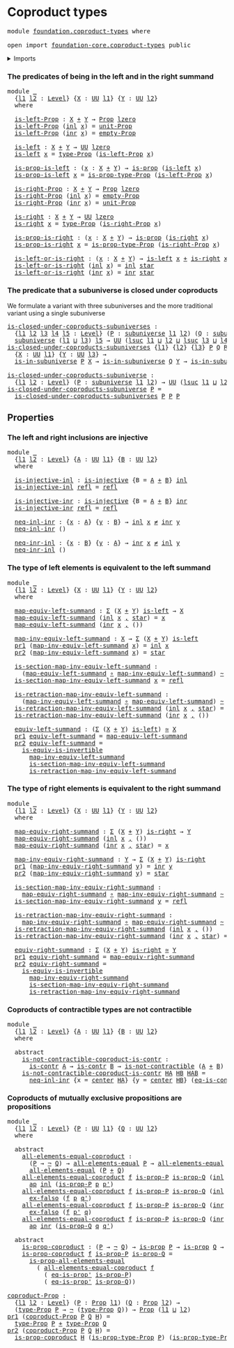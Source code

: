 # Coproduct types

<pre class="Agda"><a id="28" class="Keyword">module</a> <a id="35" href="foundation.coproduct-types.html" class="Module">foundation.coproduct-types</a> <a id="62" class="Keyword">where</a>

<a id="69" class="Keyword">open</a> <a id="74" class="Keyword">import</a> <a id="81" href="foundation-core.coproduct-types.html" class="Module">foundation-core.coproduct-types</a> <a id="113" class="Keyword">public</a>
</pre>
<details><summary>Imports</summary>

<pre class="Agda"><a id="170" class="Keyword">open</a> <a id="175" class="Keyword">import</a> <a id="182" href="foundation.action-on-identifications-functions.html" class="Module">foundation.action-on-identifications-functions</a>
<a id="229" class="Keyword">open</a> <a id="234" class="Keyword">import</a> <a id="241" href="foundation.dependent-pair-types.html" class="Module">foundation.dependent-pair-types</a>
<a id="273" class="Keyword">open</a> <a id="278" class="Keyword">import</a> <a id="285" href="foundation.negated-equality.html" class="Module">foundation.negated-equality</a>
<a id="313" class="Keyword">open</a> <a id="318" class="Keyword">import</a> <a id="325" href="foundation.noncontractible-types.html" class="Module">foundation.noncontractible-types</a>
<a id="358" class="Keyword">open</a> <a id="363" class="Keyword">import</a> <a id="370" href="foundation.subuniverses.html" class="Module">foundation.subuniverses</a>
<a id="394" class="Keyword">open</a> <a id="399" class="Keyword">import</a> <a id="406" href="foundation.unit-type.html" class="Module">foundation.unit-type</a>
<a id="427" class="Keyword">open</a> <a id="432" class="Keyword">import</a> <a id="439" href="foundation.universe-levels.html" class="Module">foundation.universe-levels</a>

<a id="467" class="Keyword">open</a> <a id="472" class="Keyword">import</a> <a id="479" href="foundation-core.contractible-types.html" class="Module">foundation-core.contractible-types</a>
<a id="514" class="Keyword">open</a> <a id="519" class="Keyword">import</a> <a id="526" href="foundation-core.empty-types.html" class="Module">foundation-core.empty-types</a>
<a id="554" class="Keyword">open</a> <a id="559" class="Keyword">import</a> <a id="566" href="foundation-core.equivalences.html" class="Module">foundation-core.equivalences</a>
<a id="595" class="Keyword">open</a> <a id="600" class="Keyword">import</a> <a id="607" href="foundation-core.function-types.html" class="Module">foundation-core.function-types</a>
<a id="638" class="Keyword">open</a> <a id="643" class="Keyword">import</a> <a id="650" href="foundation-core.homotopies.html" class="Module">foundation-core.homotopies</a>
<a id="677" class="Keyword">open</a> <a id="682" class="Keyword">import</a> <a id="689" href="foundation-core.identity-types.html" class="Module">foundation-core.identity-types</a>
<a id="720" class="Keyword">open</a> <a id="725" class="Keyword">import</a> <a id="732" href="foundation-core.injective-maps.html" class="Module">foundation-core.injective-maps</a>
<a id="763" class="Keyword">open</a> <a id="768" class="Keyword">import</a> <a id="775" href="foundation-core.negation.html" class="Module">foundation-core.negation</a>
<a id="800" class="Keyword">open</a> <a id="805" class="Keyword">import</a> <a id="812" href="foundation-core.propositions.html" class="Module">foundation-core.propositions</a>
</pre>
</details>

### The predicates of being in the left and in the right summand

<pre class="Agda"><a id="932" class="Keyword">module</a> <a id="939" href="foundation.coproduct-types.html#939" class="Module">_</a>
  <a id="943" class="Symbol">{</a><a id="944" href="foundation.coproduct-types.html#944" class="Bound">l1</a> <a id="947" href="foundation.coproduct-types.html#947" class="Bound">l2</a> <a id="950" class="Symbol">:</a> <a id="952" href="Agda.Primitive.html#742" class="Postulate">Level</a><a id="957" class="Symbol">}</a> <a id="959" class="Symbol">{</a><a id="960" href="foundation.coproduct-types.html#960" class="Bound">X</a> <a id="962" class="Symbol">:</a> <a id="964" href="Agda.Primitive.html#388" class="Primitive">UU</a> <a id="967" href="foundation.coproduct-types.html#944" class="Bound">l1</a><a id="969" class="Symbol">}</a> <a id="971" class="Symbol">{</a><a id="972" href="foundation.coproduct-types.html#972" class="Bound">Y</a> <a id="974" class="Symbol">:</a> <a id="976" href="Agda.Primitive.html#388" class="Primitive">UU</a> <a id="979" href="foundation.coproduct-types.html#947" class="Bound">l2</a><a id="981" class="Symbol">}</a>
  <a id="985" class="Keyword">where</a>

  <a id="994" href="foundation.coproduct-types.html#994" class="Function">is-left-Prop</a> <a id="1007" class="Symbol">:</a> <a id="1009" href="foundation.coproduct-types.html#960" class="Bound">X</a> <a id="1011" href="foundation-core.coproduct-types.html#389" class="Datatype Operator">+</a> <a id="1013" href="foundation.coproduct-types.html#972" class="Bound">Y</a> <a id="1015" class="Symbol">→</a> <a id="1017" href="foundation-core.propositions.html#1153" class="Function">Prop</a> <a id="1022" href="Agda.Primitive.html#915" class="Primitive">lzero</a>
  <a id="1030" href="foundation.coproduct-types.html#994" class="Function">is-left-Prop</a> <a id="1043" class="Symbol">(</a><a id="1044" href="foundation-core.coproduct-types.html#458" class="InductiveConstructor">inl</a> <a id="1048" href="foundation.coproduct-types.html#1048" class="Bound">x</a><a id="1049" class="Symbol">)</a> <a id="1051" class="Symbol">=</a> <a id="1053" href="foundation.unit-type.html#2910" class="Function">unit-Prop</a>
  <a id="1065" href="foundation.coproduct-types.html#994" class="Function">is-left-Prop</a> <a id="1078" class="Symbol">(</a><a id="1079" href="foundation-core.coproduct-types.html#476" class="InductiveConstructor">inr</a> <a id="1083" href="foundation.coproduct-types.html#1083" class="Bound">x</a><a id="1084" class="Symbol">)</a> <a id="1086" class="Symbol">=</a> <a id="1088" href="foundation-core.empty-types.html#2409" class="Function">empty-Prop</a>

  <a id="1102" href="foundation.coproduct-types.html#1102" class="Function">is-left</a> <a id="1110" class="Symbol">:</a> <a id="1112" href="foundation.coproduct-types.html#960" class="Bound">X</a> <a id="1114" href="foundation-core.coproduct-types.html#389" class="Datatype Operator">+</a> <a id="1116" href="foundation.coproduct-types.html#972" class="Bound">Y</a> <a id="1118" class="Symbol">→</a> <a id="1120" href="Agda.Primitive.html#388" class="Primitive">UU</a> <a id="1123" href="Agda.Primitive.html#915" class="Primitive">lzero</a>
  <a id="1131" href="foundation.coproduct-types.html#1102" class="Function">is-left</a> <a id="1139" href="foundation.coproduct-types.html#1139" class="Bound">x</a> <a id="1141" class="Symbol">=</a> <a id="1143" href="foundation-core.propositions.html#1249" class="Function">type-Prop</a> <a id="1153" class="Symbol">(</a><a id="1154" href="foundation.coproduct-types.html#994" class="Function">is-left-Prop</a> <a id="1167" href="foundation.coproduct-types.html#1139" class="Bound">x</a><a id="1168" class="Symbol">)</a>

  <a id="1173" href="foundation.coproduct-types.html#1173" class="Function">is-prop-is-left</a> <a id="1189" class="Symbol">:</a> <a id="1191" class="Symbol">(</a><a id="1192" href="foundation.coproduct-types.html#1192" class="Bound">x</a> <a id="1194" class="Symbol">:</a> <a id="1196" href="foundation.coproduct-types.html#960" class="Bound">X</a> <a id="1198" href="foundation-core.coproduct-types.html#389" class="Datatype Operator">+</a> <a id="1200" href="foundation.coproduct-types.html#972" class="Bound">Y</a><a id="1201" class="Symbol">)</a> <a id="1203" class="Symbol">→</a> <a id="1205" href="foundation-core.propositions.html#1029" class="Function">is-prop</a> <a id="1213" class="Symbol">(</a><a id="1214" href="foundation.coproduct-types.html#1102" class="Function">is-left</a> <a id="1222" href="foundation.coproduct-types.html#1192" class="Bound">x</a><a id="1223" class="Symbol">)</a>
  <a id="1227" href="foundation.coproduct-types.html#1173" class="Function">is-prop-is-left</a> <a id="1243" href="foundation.coproduct-types.html#1243" class="Bound">x</a> <a id="1245" class="Symbol">=</a> <a id="1247" href="foundation-core.propositions.html#1313" class="Function">is-prop-type-Prop</a> <a id="1265" class="Symbol">(</a><a id="1266" href="foundation.coproduct-types.html#994" class="Function">is-left-Prop</a> <a id="1279" href="foundation.coproduct-types.html#1243" class="Bound">x</a><a id="1280" class="Symbol">)</a>

  <a id="1285" href="foundation.coproduct-types.html#1285" class="Function">is-right-Prop</a> <a id="1299" class="Symbol">:</a> <a id="1301" href="foundation.coproduct-types.html#960" class="Bound">X</a> <a id="1303" href="foundation-core.coproduct-types.html#389" class="Datatype Operator">+</a> <a id="1305" href="foundation.coproduct-types.html#972" class="Bound">Y</a> <a id="1307" class="Symbol">→</a> <a id="1309" href="foundation-core.propositions.html#1153" class="Function">Prop</a> <a id="1314" href="Agda.Primitive.html#915" class="Primitive">lzero</a>
  <a id="1322" href="foundation.coproduct-types.html#1285" class="Function">is-right-Prop</a> <a id="1336" class="Symbol">(</a><a id="1337" href="foundation-core.coproduct-types.html#458" class="InductiveConstructor">inl</a> <a id="1341" href="foundation.coproduct-types.html#1341" class="Bound">x</a><a id="1342" class="Symbol">)</a> <a id="1344" class="Symbol">=</a> <a id="1346" href="foundation-core.empty-types.html#2409" class="Function">empty-Prop</a>
  <a id="1359" href="foundation.coproduct-types.html#1285" class="Function">is-right-Prop</a> <a id="1373" class="Symbol">(</a><a id="1374" href="foundation-core.coproduct-types.html#476" class="InductiveConstructor">inr</a> <a id="1378" href="foundation.coproduct-types.html#1378" class="Bound">x</a><a id="1379" class="Symbol">)</a> <a id="1381" class="Symbol">=</a> <a id="1383" href="foundation.unit-type.html#2910" class="Function">unit-Prop</a>

  <a id="1396" href="foundation.coproduct-types.html#1396" class="Function">is-right</a> <a id="1405" class="Symbol">:</a> <a id="1407" href="foundation.coproduct-types.html#960" class="Bound">X</a> <a id="1409" href="foundation-core.coproduct-types.html#389" class="Datatype Operator">+</a> <a id="1411" href="foundation.coproduct-types.html#972" class="Bound">Y</a> <a id="1413" class="Symbol">→</a> <a id="1415" href="Agda.Primitive.html#388" class="Primitive">UU</a> <a id="1418" href="Agda.Primitive.html#915" class="Primitive">lzero</a>
  <a id="1426" href="foundation.coproduct-types.html#1396" class="Function">is-right</a> <a id="1435" href="foundation.coproduct-types.html#1435" class="Bound">x</a> <a id="1437" class="Symbol">=</a> <a id="1439" href="foundation-core.propositions.html#1249" class="Function">type-Prop</a> <a id="1449" class="Symbol">(</a><a id="1450" href="foundation.coproduct-types.html#1285" class="Function">is-right-Prop</a> <a id="1464" href="foundation.coproduct-types.html#1435" class="Bound">x</a><a id="1465" class="Symbol">)</a>

  <a id="1470" href="foundation.coproduct-types.html#1470" class="Function">is-prop-is-right</a> <a id="1487" class="Symbol">:</a> <a id="1489" class="Symbol">(</a><a id="1490" href="foundation.coproduct-types.html#1490" class="Bound">x</a> <a id="1492" class="Symbol">:</a> <a id="1494" href="foundation.coproduct-types.html#960" class="Bound">X</a> <a id="1496" href="foundation-core.coproduct-types.html#389" class="Datatype Operator">+</a> <a id="1498" href="foundation.coproduct-types.html#972" class="Bound">Y</a><a id="1499" class="Symbol">)</a> <a id="1501" class="Symbol">→</a> <a id="1503" href="foundation-core.propositions.html#1029" class="Function">is-prop</a> <a id="1511" class="Symbol">(</a><a id="1512" href="foundation.coproduct-types.html#1396" class="Function">is-right</a> <a id="1521" href="foundation.coproduct-types.html#1490" class="Bound">x</a><a id="1522" class="Symbol">)</a>
  <a id="1526" href="foundation.coproduct-types.html#1470" class="Function">is-prop-is-right</a> <a id="1543" href="foundation.coproduct-types.html#1543" class="Bound">x</a> <a id="1545" class="Symbol">=</a> <a id="1547" href="foundation-core.propositions.html#1313" class="Function">is-prop-type-Prop</a> <a id="1565" class="Symbol">(</a><a id="1566" href="foundation.coproduct-types.html#1285" class="Function">is-right-Prop</a> <a id="1580" href="foundation.coproduct-types.html#1543" class="Bound">x</a><a id="1581" class="Symbol">)</a>

  <a id="1586" href="foundation.coproduct-types.html#1586" class="Function">is-left-or-is-right</a> <a id="1606" class="Symbol">:</a> <a id="1608" class="Symbol">(</a><a id="1609" href="foundation.coproduct-types.html#1609" class="Bound">x</a> <a id="1611" class="Symbol">:</a> <a id="1613" href="foundation.coproduct-types.html#960" class="Bound">X</a> <a id="1615" href="foundation-core.coproduct-types.html#389" class="Datatype Operator">+</a> <a id="1617" href="foundation.coproduct-types.html#972" class="Bound">Y</a><a id="1618" class="Symbol">)</a> <a id="1620" class="Symbol">→</a> <a id="1622" href="foundation.coproduct-types.html#1102" class="Function">is-left</a> <a id="1630" href="foundation.coproduct-types.html#1609" class="Bound">x</a> <a id="1632" href="foundation-core.coproduct-types.html#389" class="Datatype Operator">+</a> <a id="1634" href="foundation.coproduct-types.html#1396" class="Function">is-right</a> <a id="1643" href="foundation.coproduct-types.html#1609" class="Bound">x</a>
  <a id="1647" href="foundation.coproduct-types.html#1586" class="Function">is-left-or-is-right</a> <a id="1667" class="Symbol">(</a><a id="1668" href="foundation-core.coproduct-types.html#458" class="InductiveConstructor">inl</a> <a id="1672" href="foundation.coproduct-types.html#1672" class="Bound">x</a><a id="1673" class="Symbol">)</a> <a id="1675" class="Symbol">=</a> <a id="1677" href="foundation-core.coproduct-types.html#458" class="InductiveConstructor">inl</a> <a id="1681" href="foundation.unit-type.html#857" class="InductiveConstructor">star</a>
  <a id="1688" href="foundation.coproduct-types.html#1586" class="Function">is-left-or-is-right</a> <a id="1708" class="Symbol">(</a><a id="1709" href="foundation-core.coproduct-types.html#476" class="InductiveConstructor">inr</a> <a id="1713" href="foundation.coproduct-types.html#1713" class="Bound">x</a><a id="1714" class="Symbol">)</a> <a id="1716" class="Symbol">=</a> <a id="1718" href="foundation-core.coproduct-types.html#476" class="InductiveConstructor">inr</a> <a id="1722" href="foundation.unit-type.html#857" class="InductiveConstructor">star</a>
</pre>
### The predicate that a subuniverse is closed under coproducts

We formulate a variant with three subuniverses and the more traditional variant
using a single subuniverse

<pre class="Agda"><a id="is-closed-under-coproducts-subuniverses"></a><a id="1913" href="foundation.coproduct-types.html#1913" class="Function">is-closed-under-coproducts-subuniverses</a> <a id="1953" class="Symbol">:</a>
  <a id="1957" class="Symbol">{</a><a id="1958" href="foundation.coproduct-types.html#1958" class="Bound">l1</a> <a id="1961" href="foundation.coproduct-types.html#1961" class="Bound">l2</a> <a id="1964" href="foundation.coproduct-types.html#1964" class="Bound">l3</a> <a id="1967" href="foundation.coproduct-types.html#1967" class="Bound">l4</a> <a id="1970" href="foundation.coproduct-types.html#1970" class="Bound">l5</a> <a id="1973" class="Symbol">:</a> <a id="1975" href="Agda.Primitive.html#742" class="Postulate">Level</a><a id="1980" class="Symbol">}</a> <a id="1982" class="Symbol">(</a><a id="1983" href="foundation.coproduct-types.html#1983" class="Bound">P</a> <a id="1985" class="Symbol">:</a> <a id="1987" href="foundation.subuniverses.html#1114" class="Function">subuniverse</a> <a id="1999" href="foundation.coproduct-types.html#1958" class="Bound">l1</a> <a id="2002" href="foundation.coproduct-types.html#1961" class="Bound">l2</a><a id="2004" class="Symbol">)</a> <a id="2006" class="Symbol">(</a><a id="2007" href="foundation.coproduct-types.html#2007" class="Bound">Q</a> <a id="2009" class="Symbol">:</a> <a id="2011" href="foundation.subuniverses.html#1114" class="Function">subuniverse</a> <a id="2023" href="foundation.coproduct-types.html#1964" class="Bound">l3</a> <a id="2026" href="foundation.coproduct-types.html#1967" class="Bound">l4</a><a id="2028" class="Symbol">)</a> <a id="2030" class="Symbol">→</a>
  <a id="2034" href="foundation.subuniverses.html#1114" class="Function">subuniverse</a> <a id="2046" class="Symbol">(</a><a id="2047" href="foundation.coproduct-types.html#1958" class="Bound">l1</a> <a id="2050" href="Agda.Primitive.html#961" class="Primitive Operator">⊔</a> <a id="2052" href="foundation.coproduct-types.html#1964" class="Bound">l3</a><a id="2054" class="Symbol">)</a> <a id="2056" href="foundation.coproduct-types.html#1970" class="Bound">l5</a> <a id="2059" class="Symbol">→</a> <a id="2061" href="Agda.Primitive.html#388" class="Primitive">UU</a> <a id="2064" class="Symbol">(</a><a id="2065" href="Agda.Primitive.html#931" class="Primitive">lsuc</a> <a id="2070" href="foundation.coproduct-types.html#1958" class="Bound">l1</a> <a id="2073" href="Agda.Primitive.html#961" class="Primitive Operator">⊔</a> <a id="2075" href="foundation.coproduct-types.html#1961" class="Bound">l2</a> <a id="2078" href="Agda.Primitive.html#961" class="Primitive Operator">⊔</a> <a id="2080" href="Agda.Primitive.html#931" class="Primitive">lsuc</a> <a id="2085" href="foundation.coproduct-types.html#1964" class="Bound">l3</a> <a id="2088" href="Agda.Primitive.html#961" class="Primitive Operator">⊔</a> <a id="2090" href="foundation.coproduct-types.html#1967" class="Bound">l4</a> <a id="2093" href="Agda.Primitive.html#961" class="Primitive Operator">⊔</a> <a id="2095" href="foundation.coproduct-types.html#1970" class="Bound">l5</a><a id="2097" class="Symbol">)</a>
<a id="2099" href="foundation.coproduct-types.html#1913" class="Function">is-closed-under-coproducts-subuniverses</a> <a id="2139" class="Symbol">{</a><a id="2140" href="foundation.coproduct-types.html#2140" class="Bound">l1</a><a id="2142" class="Symbol">}</a> <a id="2144" class="Symbol">{</a><a id="2145" href="foundation.coproduct-types.html#2145" class="Bound">l2</a><a id="2147" class="Symbol">}</a> <a id="2149" class="Symbol">{</a><a id="2150" href="foundation.coproduct-types.html#2150" class="Bound">l3</a><a id="2152" class="Symbol">}</a> <a id="2154" href="foundation.coproduct-types.html#2154" class="Bound">P</a> <a id="2156" href="foundation.coproduct-types.html#2156" class="Bound">Q</a> <a id="2158" href="foundation.coproduct-types.html#2158" class="Bound">R</a> <a id="2160" class="Symbol">=</a>
  <a id="2164" class="Symbol">{</a><a id="2165" href="foundation.coproduct-types.html#2165" class="Bound">X</a> <a id="2167" class="Symbol">:</a> <a id="2169" href="Agda.Primitive.html#388" class="Primitive">UU</a> <a id="2172" href="foundation.coproduct-types.html#2140" class="Bound">l1</a><a id="2174" class="Symbol">}</a> <a id="2176" class="Symbol">{</a><a id="2177" href="foundation.coproduct-types.html#2177" class="Bound">Y</a> <a id="2179" class="Symbol">:</a> <a id="2181" href="Agda.Primitive.html#388" class="Primitive">UU</a> <a id="2184" href="foundation.coproduct-types.html#2150" class="Bound">l3</a><a id="2186" class="Symbol">}</a> <a id="2188" class="Symbol">→</a>
  <a id="2192" href="foundation.subuniverses.html#1516" class="Function">is-in-subuniverse</a> <a id="2210" href="foundation.coproduct-types.html#2154" class="Bound">P</a> <a id="2212" href="foundation.coproduct-types.html#2165" class="Bound">X</a> <a id="2214" class="Symbol">→</a> <a id="2216" href="foundation.subuniverses.html#1516" class="Function">is-in-subuniverse</a> <a id="2234" href="foundation.coproduct-types.html#2156" class="Bound">Q</a> <a id="2236" href="foundation.coproduct-types.html#2177" class="Bound">Y</a> <a id="2238" class="Symbol">→</a> <a id="2240" href="foundation.subuniverses.html#1516" class="Function">is-in-subuniverse</a> <a id="2258" href="foundation.coproduct-types.html#2158" class="Bound">R</a> <a id="2260" class="Symbol">(</a><a id="2261" href="foundation.coproduct-types.html#2165" class="Bound">X</a> <a id="2263" href="foundation-core.coproduct-types.html#389" class="Datatype Operator">+</a> <a id="2265" href="foundation.coproduct-types.html#2177" class="Bound">Y</a><a id="2266" class="Symbol">)</a>

<a id="is-closed-under-coproducts-subuniverse"></a><a id="2269" href="foundation.coproduct-types.html#2269" class="Function">is-closed-under-coproducts-subuniverse</a> <a id="2308" class="Symbol">:</a>
  <a id="2312" class="Symbol">{</a><a id="2313" href="foundation.coproduct-types.html#2313" class="Bound">l1</a> <a id="2316" href="foundation.coproduct-types.html#2316" class="Bound">l2</a> <a id="2319" class="Symbol">:</a> <a id="2321" href="Agda.Primitive.html#742" class="Postulate">Level</a><a id="2326" class="Symbol">}</a> <a id="2328" class="Symbol">(</a><a id="2329" href="foundation.coproduct-types.html#2329" class="Bound">P</a> <a id="2331" class="Symbol">:</a> <a id="2333" href="foundation.subuniverses.html#1114" class="Function">subuniverse</a> <a id="2345" href="foundation.coproduct-types.html#2313" class="Bound">l1</a> <a id="2348" href="foundation.coproduct-types.html#2316" class="Bound">l2</a><a id="2350" class="Symbol">)</a> <a id="2352" class="Symbol">→</a> <a id="2354" href="Agda.Primitive.html#388" class="Primitive">UU</a> <a id="2357" class="Symbol">(</a><a id="2358" href="Agda.Primitive.html#931" class="Primitive">lsuc</a> <a id="2363" href="foundation.coproduct-types.html#2313" class="Bound">l1</a> <a id="2366" href="Agda.Primitive.html#961" class="Primitive Operator">⊔</a> <a id="2368" href="foundation.coproduct-types.html#2316" class="Bound">l2</a><a id="2370" class="Symbol">)</a>
<a id="2372" href="foundation.coproduct-types.html#2269" class="Function">is-closed-under-coproducts-subuniverse</a> <a id="2411" href="foundation.coproduct-types.html#2411" class="Bound">P</a> <a id="2413" class="Symbol">=</a>
  <a id="2417" href="foundation.coproduct-types.html#1913" class="Function">is-closed-under-coproducts-subuniverses</a> <a id="2457" href="foundation.coproduct-types.html#2411" class="Bound">P</a> <a id="2459" href="foundation.coproduct-types.html#2411" class="Bound">P</a> <a id="2461" href="foundation.coproduct-types.html#2411" class="Bound">P</a>
</pre>
## Properties

### The left and right inclusions are injective

<pre class="Agda"><a id="2540" class="Keyword">module</a> <a id="2547" href="foundation.coproduct-types.html#2547" class="Module">_</a>
  <a id="2551" class="Symbol">{</a><a id="2552" href="foundation.coproduct-types.html#2552" class="Bound">l1</a> <a id="2555" href="foundation.coproduct-types.html#2555" class="Bound">l2</a> <a id="2558" class="Symbol">:</a> <a id="2560" href="Agda.Primitive.html#742" class="Postulate">Level</a><a id="2565" class="Symbol">}</a> <a id="2567" class="Symbol">{</a><a id="2568" href="foundation.coproduct-types.html#2568" class="Bound">A</a> <a id="2570" class="Symbol">:</a> <a id="2572" href="Agda.Primitive.html#388" class="Primitive">UU</a> <a id="2575" href="foundation.coproduct-types.html#2552" class="Bound">l1</a><a id="2577" class="Symbol">}</a> <a id="2579" class="Symbol">{</a><a id="2580" href="foundation.coproduct-types.html#2580" class="Bound">B</a> <a id="2582" class="Symbol">:</a> <a id="2584" href="Agda.Primitive.html#388" class="Primitive">UU</a> <a id="2587" href="foundation.coproduct-types.html#2555" class="Bound">l2</a><a id="2589" class="Symbol">}</a>
  <a id="2593" class="Keyword">where</a>

  <a id="2602" href="foundation.coproduct-types.html#2602" class="Function">is-injective-inl</a> <a id="2619" class="Symbol">:</a> <a id="2621" href="foundation-core.injective-maps.html#990" class="Function">is-injective</a> <a id="2634" class="Symbol">{</a><a id="2635" class="Argument">B</a> <a id="2637" class="Symbol">=</a> <a id="2639" href="foundation.coproduct-types.html#2568" class="Bound">A</a> <a id="2641" href="foundation-core.coproduct-types.html#389" class="Datatype Operator">+</a> <a id="2643" href="foundation.coproduct-types.html#2580" class="Bound">B</a><a id="2644" class="Symbol">}</a> <a id="2646" href="foundation-core.coproduct-types.html#458" class="InductiveConstructor">inl</a>
  <a id="2652" href="foundation.coproduct-types.html#2602" class="Function">is-injective-inl</a> <a id="2669" href="foundation-core.identity-types.html#2682" class="InductiveConstructor">refl</a> <a id="2674" class="Symbol">=</a> <a id="2676" href="foundation-core.identity-types.html#2682" class="InductiveConstructor">refl</a>

  <a id="2684" href="foundation.coproduct-types.html#2684" class="Function">is-injective-inr</a> <a id="2701" class="Symbol">:</a> <a id="2703" href="foundation-core.injective-maps.html#990" class="Function">is-injective</a> <a id="2716" class="Symbol">{</a><a id="2717" class="Argument">B</a> <a id="2719" class="Symbol">=</a> <a id="2721" href="foundation.coproduct-types.html#2568" class="Bound">A</a> <a id="2723" href="foundation-core.coproduct-types.html#389" class="Datatype Operator">+</a> <a id="2725" href="foundation.coproduct-types.html#2580" class="Bound">B</a><a id="2726" class="Symbol">}</a> <a id="2728" href="foundation-core.coproduct-types.html#476" class="InductiveConstructor">inr</a>
  <a id="2734" href="foundation.coproduct-types.html#2684" class="Function">is-injective-inr</a> <a id="2751" href="foundation-core.identity-types.html#2682" class="InductiveConstructor">refl</a> <a id="2756" class="Symbol">=</a> <a id="2758" href="foundation-core.identity-types.html#2682" class="InductiveConstructor">refl</a>

  <a id="2766" href="foundation.coproduct-types.html#2766" class="Function">neq-inl-inr</a> <a id="2778" class="Symbol">:</a> <a id="2780" class="Symbol">{</a><a id="2781" href="foundation.coproduct-types.html#2781" class="Bound">x</a> <a id="2783" class="Symbol">:</a> <a id="2785" href="foundation.coproduct-types.html#2568" class="Bound">A</a><a id="2786" class="Symbol">}</a> <a id="2788" class="Symbol">{</a><a id="2789" href="foundation.coproduct-types.html#2789" class="Bound">y</a> <a id="2791" class="Symbol">:</a> <a id="2793" href="foundation.coproduct-types.html#2580" class="Bound">B</a><a id="2794" class="Symbol">}</a> <a id="2796" class="Symbol">→</a> <a id="2798" href="foundation-core.coproduct-types.html#458" class="InductiveConstructor">inl</a> <a id="2802" href="foundation.coproduct-types.html#2781" class="Bound">x</a> <a id="2804" href="foundation.negated-equality.html#733" class="Function Operator">≠</a> <a id="2806" href="foundation-core.coproduct-types.html#476" class="InductiveConstructor">inr</a> <a id="2810" href="foundation.coproduct-types.html#2789" class="Bound">y</a>
  <a id="2814" href="foundation.coproduct-types.html#2766" class="Function">neq-inl-inr</a> <a id="2826" class="Symbol">()</a>

  <a id="2832" href="foundation.coproduct-types.html#2832" class="Function">neq-inr-inl</a> <a id="2844" class="Symbol">:</a> <a id="2846" class="Symbol">{</a><a id="2847" href="foundation.coproduct-types.html#2847" class="Bound">x</a> <a id="2849" class="Symbol">:</a> <a id="2851" href="foundation.coproduct-types.html#2580" class="Bound">B</a><a id="2852" class="Symbol">}</a> <a id="2854" class="Symbol">{</a><a id="2855" href="foundation.coproduct-types.html#2855" class="Bound">y</a> <a id="2857" class="Symbol">:</a> <a id="2859" href="foundation.coproduct-types.html#2568" class="Bound">A</a><a id="2860" class="Symbol">}</a> <a id="2862" class="Symbol">→</a> <a id="2864" href="foundation-core.coproduct-types.html#476" class="InductiveConstructor">inr</a> <a id="2868" href="foundation.coproduct-types.html#2847" class="Bound">x</a> <a id="2870" href="foundation.negated-equality.html#733" class="Function Operator">≠</a> <a id="2872" href="foundation-core.coproduct-types.html#458" class="InductiveConstructor">inl</a> <a id="2876" href="foundation.coproduct-types.html#2855" class="Bound">y</a>
  <a id="2880" href="foundation.coproduct-types.html#2832" class="Function">neq-inr-inl</a> <a id="2892" class="Symbol">()</a>
</pre>
### The type of left elements is equivalent to the left summand

<pre class="Agda"><a id="2973" class="Keyword">module</a> <a id="2980" href="foundation.coproduct-types.html#2980" class="Module">_</a>
  <a id="2984" class="Symbol">{</a><a id="2985" href="foundation.coproduct-types.html#2985" class="Bound">l1</a> <a id="2988" href="foundation.coproduct-types.html#2988" class="Bound">l2</a> <a id="2991" class="Symbol">:</a> <a id="2993" href="Agda.Primitive.html#742" class="Postulate">Level</a><a id="2998" class="Symbol">}</a> <a id="3000" class="Symbol">{</a><a id="3001" href="foundation.coproduct-types.html#3001" class="Bound">X</a> <a id="3003" class="Symbol">:</a> <a id="3005" href="Agda.Primitive.html#388" class="Primitive">UU</a> <a id="3008" href="foundation.coproduct-types.html#2985" class="Bound">l1</a><a id="3010" class="Symbol">}</a> <a id="3012" class="Symbol">{</a><a id="3013" href="foundation.coproduct-types.html#3013" class="Bound">Y</a> <a id="3015" class="Symbol">:</a> <a id="3017" href="Agda.Primitive.html#388" class="Primitive">UU</a> <a id="3020" href="foundation.coproduct-types.html#2988" class="Bound">l2</a><a id="3022" class="Symbol">}</a>
  <a id="3026" class="Keyword">where</a>

  <a id="3035" href="foundation.coproduct-types.html#3035" class="Function">map-equiv-left-summand</a> <a id="3058" class="Symbol">:</a> <a id="3060" href="foundation.dependent-pair-types.html#583" class="Record">Σ</a> <a id="3062" class="Symbol">(</a><a id="3063" href="foundation.coproduct-types.html#3001" class="Bound">X</a> <a id="3065" href="foundation-core.coproduct-types.html#389" class="Datatype Operator">+</a> <a id="3067" href="foundation.coproduct-types.html#3013" class="Bound">Y</a><a id="3068" class="Symbol">)</a> <a id="3070" href="foundation.coproduct-types.html#1102" class="Function">is-left</a> <a id="3078" class="Symbol">→</a> <a id="3080" href="foundation.coproduct-types.html#3001" class="Bound">X</a>
  <a id="3084" href="foundation.coproduct-types.html#3035" class="Function">map-equiv-left-summand</a> <a id="3107" class="Symbol">(</a><a id="3108" href="foundation-core.coproduct-types.html#458" class="InductiveConstructor">inl</a> <a id="3112" href="foundation.coproduct-types.html#3112" class="Bound">x</a> <a id="3114" href="foundation.dependent-pair-types.html#787" class="InductiveConstructor Operator">,</a> <a id="3116" href="foundation.unit-type.html#857" class="InductiveConstructor">star</a><a id="3120" class="Symbol">)</a> <a id="3122" class="Symbol">=</a> <a id="3124" href="foundation.coproduct-types.html#3112" class="Bound">x</a>
  <a id="3128" href="foundation.coproduct-types.html#3035" class="Function">map-equiv-left-summand</a> <a id="3151" class="Symbol">(</a><a id="3152" href="foundation-core.coproduct-types.html#476" class="InductiveConstructor">inr</a> <a id="3156" href="foundation.coproduct-types.html#3156" class="Bound">x</a> <a id="3158" href="foundation.dependent-pair-types.html#787" class="InductiveConstructor Operator">,</a> <a id="3160" class="Symbol">())</a>

  <a id="3167" href="foundation.coproduct-types.html#3167" class="Function">map-inv-equiv-left-summand</a> <a id="3194" class="Symbol">:</a> <a id="3196" href="foundation.coproduct-types.html#3001" class="Bound">X</a> <a id="3198" class="Symbol">→</a> <a id="3200" href="foundation.dependent-pair-types.html#583" class="Record">Σ</a> <a id="3202" class="Symbol">(</a><a id="3203" href="foundation.coproduct-types.html#3001" class="Bound">X</a> <a id="3205" href="foundation-core.coproduct-types.html#389" class="Datatype Operator">+</a> <a id="3207" href="foundation.coproduct-types.html#3013" class="Bound">Y</a><a id="3208" class="Symbol">)</a> <a id="3210" href="foundation.coproduct-types.html#1102" class="Function">is-left</a>
  <a id="3220" href="foundation.dependent-pair-types.html#681" class="Field">pr1</a> <a id="3224" class="Symbol">(</a><a id="3225" href="foundation.coproduct-types.html#3167" class="Function">map-inv-equiv-left-summand</a> <a id="3252" href="foundation.coproduct-types.html#3252" class="Bound">x</a><a id="3253" class="Symbol">)</a> <a id="3255" class="Symbol">=</a> <a id="3257" href="foundation-core.coproduct-types.html#458" class="InductiveConstructor">inl</a> <a id="3261" href="foundation.coproduct-types.html#3252" class="Bound">x</a>
  <a id="3265" href="foundation.dependent-pair-types.html#693" class="Field">pr2</a> <a id="3269" class="Symbol">(</a><a id="3270" href="foundation.coproduct-types.html#3167" class="Function">map-inv-equiv-left-summand</a> <a id="3297" href="foundation.coproduct-types.html#3297" class="Bound">x</a><a id="3298" class="Symbol">)</a> <a id="3300" class="Symbol">=</a> <a id="3302" href="foundation.unit-type.html#857" class="InductiveConstructor">star</a>

  <a id="3310" href="foundation.coproduct-types.html#3310" class="Function">is-section-map-inv-equiv-left-summand</a> <a id="3348" class="Symbol">:</a>
    <a id="3354" class="Symbol">(</a><a id="3355" href="foundation.coproduct-types.html#3035" class="Function">map-equiv-left-summand</a> <a id="3378" href="foundation-core.function-types.html#455" class="Function Operator">∘</a> <a id="3380" href="foundation.coproduct-types.html#3167" class="Function">map-inv-equiv-left-summand</a><a id="3406" class="Symbol">)</a> <a id="3408" href="foundation-core.homotopies.html#2535" class="Function Operator">~</a> <a id="3410" href="foundation-core.function-types.html#307" class="Function">id</a>
  <a id="3415" href="foundation.coproduct-types.html#3310" class="Function">is-section-map-inv-equiv-left-summand</a> <a id="3453" href="foundation.coproduct-types.html#3453" class="Bound">x</a> <a id="3455" class="Symbol">=</a> <a id="3457" href="foundation-core.identity-types.html#2682" class="InductiveConstructor">refl</a>

  <a id="3465" href="foundation.coproduct-types.html#3465" class="Function">is-retraction-map-inv-equiv-left-summand</a> <a id="3506" class="Symbol">:</a>
    <a id="3512" class="Symbol">(</a><a id="3513" href="foundation.coproduct-types.html#3167" class="Function">map-inv-equiv-left-summand</a> <a id="3540" href="foundation-core.function-types.html#455" class="Function Operator">∘</a> <a id="3542" href="foundation.coproduct-types.html#3035" class="Function">map-equiv-left-summand</a><a id="3564" class="Symbol">)</a> <a id="3566" href="foundation-core.homotopies.html#2535" class="Function Operator">~</a> <a id="3568" href="foundation-core.function-types.html#307" class="Function">id</a>
  <a id="3573" href="foundation.coproduct-types.html#3465" class="Function">is-retraction-map-inv-equiv-left-summand</a> <a id="3614" class="Symbol">(</a><a id="3615" href="foundation-core.coproduct-types.html#458" class="InductiveConstructor">inl</a> <a id="3619" href="foundation.coproduct-types.html#3619" class="Bound">x</a> <a id="3621" href="foundation.dependent-pair-types.html#787" class="InductiveConstructor Operator">,</a> <a id="3623" href="foundation.unit-type.html#857" class="InductiveConstructor">star</a><a id="3627" class="Symbol">)</a> <a id="3629" class="Symbol">=</a> <a id="3631" href="foundation-core.identity-types.html#2682" class="InductiveConstructor">refl</a>
  <a id="3638" href="foundation.coproduct-types.html#3465" class="Function">is-retraction-map-inv-equiv-left-summand</a> <a id="3679" class="Symbol">(</a><a id="3680" href="foundation-core.coproduct-types.html#476" class="InductiveConstructor">inr</a> <a id="3684" href="foundation.coproduct-types.html#3684" class="Bound">x</a> <a id="3686" href="foundation.dependent-pair-types.html#787" class="InductiveConstructor Operator">,</a> <a id="3688" class="Symbol">())</a>

  <a id="3695" href="foundation.coproduct-types.html#3695" class="Function">equiv-left-summand</a> <a id="3714" class="Symbol">:</a> <a id="3716" class="Symbol">(</a><a id="3717" href="foundation.dependent-pair-types.html#583" class="Record">Σ</a> <a id="3719" class="Symbol">(</a><a id="3720" href="foundation.coproduct-types.html#3001" class="Bound">X</a> <a id="3722" href="foundation-core.coproduct-types.html#389" class="Datatype Operator">+</a> <a id="3724" href="foundation.coproduct-types.html#3013" class="Bound">Y</a><a id="3725" class="Symbol">)</a> <a id="3727" href="foundation.coproduct-types.html#1102" class="Function">is-left</a><a id="3734" class="Symbol">)</a> <a id="3736" href="foundation-core.equivalences.html#2554" class="Function Operator">≃</a> <a id="3738" href="foundation.coproduct-types.html#3001" class="Bound">X</a>
  <a id="3742" href="foundation.dependent-pair-types.html#681" class="Field">pr1</a> <a id="3746" href="foundation.coproduct-types.html#3695" class="Function">equiv-left-summand</a> <a id="3765" class="Symbol">=</a> <a id="3767" href="foundation.coproduct-types.html#3035" class="Function">map-equiv-left-summand</a>
  <a id="3792" href="foundation.dependent-pair-types.html#693" class="Field">pr2</a> <a id="3796" href="foundation.coproduct-types.html#3695" class="Function">equiv-left-summand</a> <a id="3815" class="Symbol">=</a>
    <a id="3821" href="foundation-core.equivalences.html#4851" class="Function">is-equiv-is-invertible</a>
      <a id="3850" href="foundation.coproduct-types.html#3167" class="Function">map-inv-equiv-left-summand</a>
      <a id="3883" href="foundation.coproduct-types.html#3310" class="Function">is-section-map-inv-equiv-left-summand</a>
      <a id="3927" href="foundation.coproduct-types.html#3465" class="Function">is-retraction-map-inv-equiv-left-summand</a>
</pre>
### The type of right elements is equivalent to the right summand

<pre class="Agda"><a id="4048" class="Keyword">module</a> <a id="4055" href="foundation.coproduct-types.html#4055" class="Module">_</a>
  <a id="4059" class="Symbol">{</a><a id="4060" href="foundation.coproduct-types.html#4060" class="Bound">l1</a> <a id="4063" href="foundation.coproduct-types.html#4063" class="Bound">l2</a> <a id="4066" class="Symbol">:</a> <a id="4068" href="Agda.Primitive.html#742" class="Postulate">Level</a><a id="4073" class="Symbol">}</a> <a id="4075" class="Symbol">{</a><a id="4076" href="foundation.coproduct-types.html#4076" class="Bound">X</a> <a id="4078" class="Symbol">:</a> <a id="4080" href="Agda.Primitive.html#388" class="Primitive">UU</a> <a id="4083" href="foundation.coproduct-types.html#4060" class="Bound">l1</a><a id="4085" class="Symbol">}</a> <a id="4087" class="Symbol">{</a><a id="4088" href="foundation.coproduct-types.html#4088" class="Bound">Y</a> <a id="4090" class="Symbol">:</a> <a id="4092" href="Agda.Primitive.html#388" class="Primitive">UU</a> <a id="4095" href="foundation.coproduct-types.html#4063" class="Bound">l2</a><a id="4097" class="Symbol">}</a>
  <a id="4101" class="Keyword">where</a>

  <a id="4110" href="foundation.coproduct-types.html#4110" class="Function">map-equiv-right-summand</a> <a id="4134" class="Symbol">:</a> <a id="4136" href="foundation.dependent-pair-types.html#583" class="Record">Σ</a> <a id="4138" class="Symbol">(</a><a id="4139" href="foundation.coproduct-types.html#4076" class="Bound">X</a> <a id="4141" href="foundation-core.coproduct-types.html#389" class="Datatype Operator">+</a> <a id="4143" href="foundation.coproduct-types.html#4088" class="Bound">Y</a><a id="4144" class="Symbol">)</a> <a id="4146" href="foundation.coproduct-types.html#1396" class="Function">is-right</a> <a id="4155" class="Symbol">→</a> <a id="4157" href="foundation.coproduct-types.html#4088" class="Bound">Y</a>
  <a id="4161" href="foundation.coproduct-types.html#4110" class="Function">map-equiv-right-summand</a> <a id="4185" class="Symbol">(</a><a id="4186" href="foundation-core.coproduct-types.html#458" class="InductiveConstructor">inl</a> <a id="4190" href="foundation.coproduct-types.html#4190" class="Bound">x</a> <a id="4192" href="foundation.dependent-pair-types.html#787" class="InductiveConstructor Operator">,</a> <a id="4194" class="Symbol">())</a>
  <a id="4200" href="foundation.coproduct-types.html#4110" class="Function">map-equiv-right-summand</a> <a id="4224" class="Symbol">(</a><a id="4225" href="foundation-core.coproduct-types.html#476" class="InductiveConstructor">inr</a> <a id="4229" href="foundation.coproduct-types.html#4229" class="Bound">x</a> <a id="4231" href="foundation.dependent-pair-types.html#787" class="InductiveConstructor Operator">,</a> <a id="4233" href="foundation.unit-type.html#857" class="InductiveConstructor">star</a><a id="4237" class="Symbol">)</a> <a id="4239" class="Symbol">=</a> <a id="4241" href="foundation.coproduct-types.html#4229" class="Bound">x</a>

  <a id="4246" href="foundation.coproduct-types.html#4246" class="Function">map-inv-equiv-right-summand</a> <a id="4274" class="Symbol">:</a> <a id="4276" href="foundation.coproduct-types.html#4088" class="Bound">Y</a> <a id="4278" class="Symbol">→</a> <a id="4280" href="foundation.dependent-pair-types.html#583" class="Record">Σ</a> <a id="4282" class="Symbol">(</a><a id="4283" href="foundation.coproduct-types.html#4076" class="Bound">X</a> <a id="4285" href="foundation-core.coproduct-types.html#389" class="Datatype Operator">+</a> <a id="4287" href="foundation.coproduct-types.html#4088" class="Bound">Y</a><a id="4288" class="Symbol">)</a> <a id="4290" href="foundation.coproduct-types.html#1396" class="Function">is-right</a>
  <a id="4301" href="foundation.dependent-pair-types.html#681" class="Field">pr1</a> <a id="4305" class="Symbol">(</a><a id="4306" href="foundation.coproduct-types.html#4246" class="Function">map-inv-equiv-right-summand</a> <a id="4334" href="foundation.coproduct-types.html#4334" class="Bound">y</a><a id="4335" class="Symbol">)</a> <a id="4337" class="Symbol">=</a> <a id="4339" href="foundation-core.coproduct-types.html#476" class="InductiveConstructor">inr</a> <a id="4343" href="foundation.coproduct-types.html#4334" class="Bound">y</a>
  <a id="4347" href="foundation.dependent-pair-types.html#693" class="Field">pr2</a> <a id="4351" class="Symbol">(</a><a id="4352" href="foundation.coproduct-types.html#4246" class="Function">map-inv-equiv-right-summand</a> <a id="4380" href="foundation.coproduct-types.html#4380" class="Bound">y</a><a id="4381" class="Symbol">)</a> <a id="4383" class="Symbol">=</a> <a id="4385" href="foundation.unit-type.html#857" class="InductiveConstructor">star</a>

  <a id="4393" href="foundation.coproduct-types.html#4393" class="Function">is-section-map-inv-equiv-right-summand</a> <a id="4432" class="Symbol">:</a>
    <a id="4438" href="foundation.coproduct-types.html#4110" class="Function">map-equiv-right-summand</a> <a id="4462" href="foundation-core.function-types.html#455" class="Function Operator">∘</a> <a id="4464" href="foundation.coproduct-types.html#4246" class="Function">map-inv-equiv-right-summand</a> <a id="4492" href="foundation-core.homotopies.html#2535" class="Function Operator">~</a> <a id="4494" href="foundation-core.function-types.html#307" class="Function">id</a>
  <a id="4499" href="foundation.coproduct-types.html#4393" class="Function">is-section-map-inv-equiv-right-summand</a> <a id="4538" href="foundation.coproduct-types.html#4538" class="Bound">y</a> <a id="4540" class="Symbol">=</a> <a id="4542" href="foundation-core.identity-types.html#2682" class="InductiveConstructor">refl</a>

  <a id="4550" href="foundation.coproduct-types.html#4550" class="Function">is-retraction-map-inv-equiv-right-summand</a> <a id="4592" class="Symbol">:</a>
    <a id="4598" href="foundation.coproduct-types.html#4246" class="Function">map-inv-equiv-right-summand</a> <a id="4626" href="foundation-core.function-types.html#455" class="Function Operator">∘</a> <a id="4628" href="foundation.coproduct-types.html#4110" class="Function">map-equiv-right-summand</a> <a id="4652" href="foundation-core.homotopies.html#2535" class="Function Operator">~</a> <a id="4654" href="foundation-core.function-types.html#307" class="Function">id</a>
  <a id="4659" href="foundation.coproduct-types.html#4550" class="Function">is-retraction-map-inv-equiv-right-summand</a> <a id="4701" class="Symbol">(</a><a id="4702" href="foundation-core.coproduct-types.html#458" class="InductiveConstructor">inl</a> <a id="4706" href="foundation.coproduct-types.html#4706" class="Bound">x</a> <a id="4708" href="foundation.dependent-pair-types.html#787" class="InductiveConstructor Operator">,</a> <a id="4710" class="Symbol">())</a>
  <a id="4716" href="foundation.coproduct-types.html#4550" class="Function">is-retraction-map-inv-equiv-right-summand</a> <a id="4758" class="Symbol">(</a><a id="4759" href="foundation-core.coproduct-types.html#476" class="InductiveConstructor">inr</a> <a id="4763" href="foundation.coproduct-types.html#4763" class="Bound">x</a> <a id="4765" href="foundation.dependent-pair-types.html#787" class="InductiveConstructor Operator">,</a> <a id="4767" href="foundation.unit-type.html#857" class="InductiveConstructor">star</a><a id="4771" class="Symbol">)</a> <a id="4773" class="Symbol">=</a> <a id="4775" href="foundation-core.identity-types.html#2682" class="InductiveConstructor">refl</a>

  <a id="4783" href="foundation.coproduct-types.html#4783" class="Function">equiv-right-summand</a> <a id="4803" class="Symbol">:</a> <a id="4805" href="foundation.dependent-pair-types.html#583" class="Record">Σ</a> <a id="4807" class="Symbol">(</a><a id="4808" href="foundation.coproduct-types.html#4076" class="Bound">X</a> <a id="4810" href="foundation-core.coproduct-types.html#389" class="Datatype Operator">+</a> <a id="4812" href="foundation.coproduct-types.html#4088" class="Bound">Y</a><a id="4813" class="Symbol">)</a> <a id="4815" href="foundation.coproduct-types.html#1396" class="Function">is-right</a> <a id="4824" href="foundation-core.equivalences.html#2554" class="Function Operator">≃</a> <a id="4826" href="foundation.coproduct-types.html#4088" class="Bound">Y</a>
  <a id="4830" href="foundation.dependent-pair-types.html#681" class="Field">pr1</a> <a id="4834" href="foundation.coproduct-types.html#4783" class="Function">equiv-right-summand</a> <a id="4854" class="Symbol">=</a> <a id="4856" href="foundation.coproduct-types.html#4110" class="Function">map-equiv-right-summand</a>
  <a id="4882" href="foundation.dependent-pair-types.html#693" class="Field">pr2</a> <a id="4886" href="foundation.coproduct-types.html#4783" class="Function">equiv-right-summand</a> <a id="4906" class="Symbol">=</a>
    <a id="4912" href="foundation-core.equivalences.html#4851" class="Function">is-equiv-is-invertible</a>
      <a id="4941" href="foundation.coproduct-types.html#4246" class="Function">map-inv-equiv-right-summand</a>
      <a id="4975" href="foundation.coproduct-types.html#4393" class="Function">is-section-map-inv-equiv-right-summand</a>
      <a id="5020" href="foundation.coproduct-types.html#4550" class="Function">is-retraction-map-inv-equiv-right-summand</a>
</pre>
### Coproducts of contractible types are not contractible

<pre class="Agda"><a id="5134" class="Keyword">module</a> <a id="5141" href="foundation.coproduct-types.html#5141" class="Module">_</a>
  <a id="5145" class="Symbol">{</a><a id="5146" href="foundation.coproduct-types.html#5146" class="Bound">l1</a> <a id="5149" href="foundation.coproduct-types.html#5149" class="Bound">l2</a> <a id="5152" class="Symbol">:</a> <a id="5154" href="Agda.Primitive.html#742" class="Postulate">Level</a><a id="5159" class="Symbol">}</a> <a id="5161" class="Symbol">{</a><a id="5162" href="foundation.coproduct-types.html#5162" class="Bound">A</a> <a id="5164" class="Symbol">:</a> <a id="5166" href="Agda.Primitive.html#388" class="Primitive">UU</a> <a id="5169" href="foundation.coproduct-types.html#5146" class="Bound">l1</a><a id="5171" class="Symbol">}</a> <a id="5173" class="Symbol">{</a><a id="5174" href="foundation.coproduct-types.html#5174" class="Bound">B</a> <a id="5176" class="Symbol">:</a> <a id="5178" href="Agda.Primitive.html#388" class="Primitive">UU</a> <a id="5181" href="foundation.coproduct-types.html#5149" class="Bound">l2</a><a id="5183" class="Symbol">}</a>
  <a id="5187" class="Keyword">where</a>

  <a id="5196" class="Keyword">abstract</a>
    <a id="5209" href="foundation.coproduct-types.html#5209" class="Function">is-not-contractible-coproduct-is-contr</a> <a id="5248" class="Symbol">:</a>
      <a id="5256" href="foundation-core.contractible-types.html#894" class="Function">is-contr</a> <a id="5265" href="foundation.coproduct-types.html#5162" class="Bound">A</a> <a id="5267" class="Symbol">→</a> <a id="5269" href="foundation-core.contractible-types.html#894" class="Function">is-contr</a> <a id="5278" href="foundation.coproduct-types.html#5174" class="Bound">B</a> <a id="5280" class="Symbol">→</a> <a id="5282" href="foundation.noncontractible-types.html#662" class="Function">is-not-contractible</a> <a id="5302" class="Symbol">(</a><a id="5303" href="foundation.coproduct-types.html#5162" class="Bound">A</a> <a id="5305" href="foundation-core.coproduct-types.html#389" class="Datatype Operator">+</a> <a id="5307" href="foundation.coproduct-types.html#5174" class="Bound">B</a><a id="5308" class="Symbol">)</a>
    <a id="5314" href="foundation.coproduct-types.html#5209" class="Function">is-not-contractible-coproduct-is-contr</a> <a id="5353" href="foundation.coproduct-types.html#5353" class="Bound">HA</a> <a id="5356" href="foundation.coproduct-types.html#5356" class="Bound">HB</a> <a id="5359" href="foundation.coproduct-types.html#5359" class="Bound">HAB</a> <a id="5363" class="Symbol">=</a>
      <a id="5371" href="foundation.coproduct-types.html#2766" class="Function">neq-inl-inr</a> <a id="5383" class="Symbol">{</a><a id="5384" class="Argument">x</a> <a id="5386" class="Symbol">=</a> <a id="5388" href="foundation-core.contractible-types.html#986" class="Function">center</a> <a id="5395" href="foundation.coproduct-types.html#5353" class="Bound">HA</a><a id="5397" class="Symbol">}</a> <a id="5399" class="Symbol">{</a><a id="5400" class="Argument">y</a> <a id="5402" class="Symbol">=</a> <a id="5404" href="foundation-core.contractible-types.html#986" class="Function">center</a> <a id="5411" href="foundation.coproduct-types.html#5356" class="Bound">HB</a><a id="5413" class="Symbol">}</a> <a id="5415" class="Symbol">(</a><a id="5416" href="foundation-core.contractible-types.html#1197" class="Function">eq-is-contr</a> <a id="5428" href="foundation.coproduct-types.html#5359" class="Bound">HAB</a><a id="5431" class="Symbol">)</a>
</pre>
### Coproducts of mutually exclusive propositions are propositions

<pre class="Agda"><a id="5514" class="Keyword">module</a> <a id="5521" href="foundation.coproduct-types.html#5521" class="Module">_</a>
  <a id="5525" class="Symbol">{</a><a id="5526" href="foundation.coproduct-types.html#5526" class="Bound">l1</a> <a id="5529" href="foundation.coproduct-types.html#5529" class="Bound">l2</a> <a id="5532" class="Symbol">:</a> <a id="5534" href="Agda.Primitive.html#742" class="Postulate">Level</a><a id="5539" class="Symbol">}</a> <a id="5541" class="Symbol">{</a><a id="5542" href="foundation.coproduct-types.html#5542" class="Bound">P</a> <a id="5544" class="Symbol">:</a> <a id="5546" href="Agda.Primitive.html#388" class="Primitive">UU</a> <a id="5549" href="foundation.coproduct-types.html#5526" class="Bound">l1</a><a id="5551" class="Symbol">}</a> <a id="5553" class="Symbol">{</a><a id="5554" href="foundation.coproduct-types.html#5554" class="Bound">Q</a> <a id="5556" class="Symbol">:</a> <a id="5558" href="Agda.Primitive.html#388" class="Primitive">UU</a> <a id="5561" href="foundation.coproduct-types.html#5529" class="Bound">l2</a><a id="5563" class="Symbol">}</a>
  <a id="5567" class="Keyword">where</a>

  <a id="5576" class="Keyword">abstract</a>
    <a id="5589" href="foundation.coproduct-types.html#5589" class="Function">all-elements-equal-coproduct</a> <a id="5618" class="Symbol">:</a>
      <a id="5626" class="Symbol">(</a><a id="5627" href="foundation.coproduct-types.html#5542" class="Bound">P</a> <a id="5629" class="Symbol">→</a> <a id="5631" href="foundation-core.negation.html#595" class="Function Operator">¬</a> <a id="5633" href="foundation.coproduct-types.html#5554" class="Bound">Q</a><a id="5634" class="Symbol">)</a> <a id="5636" class="Symbol">→</a> <a id="5638" href="foundation-core.propositions.html#2015" class="Function">all-elements-equal</a> <a id="5657" href="foundation.coproduct-types.html#5542" class="Bound">P</a> <a id="5659" class="Symbol">→</a> <a id="5661" href="foundation-core.propositions.html#2015" class="Function">all-elements-equal</a> <a id="5680" href="foundation.coproduct-types.html#5554" class="Bound">Q</a> <a id="5682" class="Symbol">→</a>
      <a id="5690" href="foundation-core.propositions.html#2015" class="Function">all-elements-equal</a> <a id="5709" class="Symbol">(</a><a id="5710" href="foundation.coproduct-types.html#5542" class="Bound">P</a> <a id="5712" href="foundation-core.coproduct-types.html#389" class="Datatype Operator">+</a> <a id="5714" href="foundation.coproduct-types.html#5554" class="Bound">Q</a><a id="5715" class="Symbol">)</a>
    <a id="5721" href="foundation.coproduct-types.html#5589" class="Function">all-elements-equal-coproduct</a> <a id="5750" href="foundation.coproduct-types.html#5750" class="Bound">f</a> <a id="5752" href="foundation.coproduct-types.html#5752" class="Bound">is-prop-P</a> <a id="5762" href="foundation.coproduct-types.html#5762" class="Bound">is-prop-Q</a> <a id="5772" class="Symbol">(</a><a id="5773" href="foundation-core.coproduct-types.html#458" class="InductiveConstructor">inl</a> <a id="5777" href="foundation.coproduct-types.html#5777" class="Bound">p</a><a id="5778" class="Symbol">)</a> <a id="5780" class="Symbol">(</a><a id="5781" href="foundation-core.coproduct-types.html#458" class="InductiveConstructor">inl</a> <a id="5785" href="foundation.coproduct-types.html#5785" class="Bound">p&#39;</a><a id="5787" class="Symbol">)</a> <a id="5789" class="Symbol">=</a>
      <a id="5797" href="foundation.action-on-identifications-functions.html#730" class="Function">ap</a> <a id="5800" href="foundation-core.coproduct-types.html#458" class="InductiveConstructor">inl</a> <a id="5804" class="Symbol">(</a><a id="5805" href="foundation.coproduct-types.html#5752" class="Bound">is-prop-P</a> <a id="5815" href="foundation.coproduct-types.html#5777" class="Bound">p</a> <a id="5817" href="foundation.coproduct-types.html#5785" class="Bound">p&#39;</a><a id="5819" class="Symbol">)</a>
    <a id="5825" href="foundation.coproduct-types.html#5589" class="Function">all-elements-equal-coproduct</a> <a id="5854" href="foundation.coproduct-types.html#5854" class="Bound">f</a> <a id="5856" href="foundation.coproduct-types.html#5856" class="Bound">is-prop-P</a> <a id="5866" href="foundation.coproduct-types.html#5866" class="Bound">is-prop-Q</a> <a id="5876" class="Symbol">(</a><a id="5877" href="foundation-core.coproduct-types.html#458" class="InductiveConstructor">inl</a> <a id="5881" href="foundation.coproduct-types.html#5881" class="Bound">p</a><a id="5882" class="Symbol">)</a> <a id="5884" class="Symbol">(</a><a id="5885" href="foundation-core.coproduct-types.html#476" class="InductiveConstructor">inr</a> <a id="5889" href="foundation.coproduct-types.html#5889" class="Bound">q&#39;</a><a id="5891" class="Symbol">)</a> <a id="5893" class="Symbol">=</a>
      <a id="5901" href="foundation-core.empty-types.html#904" class="Function">ex-falso</a> <a id="5910" class="Symbol">(</a><a id="5911" href="foundation.coproduct-types.html#5854" class="Bound">f</a> <a id="5913" href="foundation.coproduct-types.html#5881" class="Bound">p</a> <a id="5915" href="foundation.coproduct-types.html#5889" class="Bound">q&#39;</a><a id="5917" class="Symbol">)</a>
    <a id="5923" href="foundation.coproduct-types.html#5589" class="Function">all-elements-equal-coproduct</a> <a id="5952" href="foundation.coproduct-types.html#5952" class="Bound">f</a> <a id="5954" href="foundation.coproduct-types.html#5954" class="Bound">is-prop-P</a> <a id="5964" href="foundation.coproduct-types.html#5964" class="Bound">is-prop-Q</a> <a id="5974" class="Symbol">(</a><a id="5975" href="foundation-core.coproduct-types.html#476" class="InductiveConstructor">inr</a> <a id="5979" href="foundation.coproduct-types.html#5979" class="Bound">q</a><a id="5980" class="Symbol">)</a> <a id="5982" class="Symbol">(</a><a id="5983" href="foundation-core.coproduct-types.html#458" class="InductiveConstructor">inl</a> <a id="5987" href="foundation.coproduct-types.html#5987" class="Bound">p&#39;</a><a id="5989" class="Symbol">)</a> <a id="5991" class="Symbol">=</a>
      <a id="5999" href="foundation-core.empty-types.html#904" class="Function">ex-falso</a> <a id="6008" class="Symbol">(</a><a id="6009" href="foundation.coproduct-types.html#5952" class="Bound">f</a> <a id="6011" href="foundation.coproduct-types.html#5987" class="Bound">p&#39;</a> <a id="6014" href="foundation.coproduct-types.html#5979" class="Bound">q</a><a id="6015" class="Symbol">)</a>
    <a id="6021" href="foundation.coproduct-types.html#5589" class="Function">all-elements-equal-coproduct</a> <a id="6050" href="foundation.coproduct-types.html#6050" class="Bound">f</a> <a id="6052" href="foundation.coproduct-types.html#6052" class="Bound">is-prop-P</a> <a id="6062" href="foundation.coproduct-types.html#6062" class="Bound">is-prop-Q</a> <a id="6072" class="Symbol">(</a><a id="6073" href="foundation-core.coproduct-types.html#476" class="InductiveConstructor">inr</a> <a id="6077" href="foundation.coproduct-types.html#6077" class="Bound">q</a><a id="6078" class="Symbol">)</a> <a id="6080" class="Symbol">(</a><a id="6081" href="foundation-core.coproduct-types.html#476" class="InductiveConstructor">inr</a> <a id="6085" href="foundation.coproduct-types.html#6085" class="Bound">q&#39;</a><a id="6087" class="Symbol">)</a> <a id="6089" class="Symbol">=</a>
      <a id="6097" href="foundation.action-on-identifications-functions.html#730" class="Function">ap</a> <a id="6100" href="foundation-core.coproduct-types.html#476" class="InductiveConstructor">inr</a> <a id="6104" class="Symbol">(</a><a id="6105" href="foundation.coproduct-types.html#6062" class="Bound">is-prop-Q</a> <a id="6115" href="foundation.coproduct-types.html#6077" class="Bound">q</a> <a id="6117" href="foundation.coproduct-types.html#6085" class="Bound">q&#39;</a><a id="6119" class="Symbol">)</a>

  <a id="6124" class="Keyword">abstract</a>
    <a id="6137" href="foundation.coproduct-types.html#6137" class="Function">is-prop-coproduct</a> <a id="6155" class="Symbol">:</a> <a id="6157" class="Symbol">(</a><a id="6158" href="foundation.coproduct-types.html#5542" class="Bound">P</a> <a id="6160" class="Symbol">→</a> <a id="6162" href="foundation-core.negation.html#595" class="Function Operator">¬</a> <a id="6164" href="foundation.coproduct-types.html#5554" class="Bound">Q</a><a id="6165" class="Symbol">)</a> <a id="6167" class="Symbol">→</a> <a id="6169" href="foundation-core.propositions.html#1029" class="Function">is-prop</a> <a id="6177" href="foundation.coproduct-types.html#5542" class="Bound">P</a> <a id="6179" class="Symbol">→</a> <a id="6181" href="foundation-core.propositions.html#1029" class="Function">is-prop</a> <a id="6189" href="foundation.coproduct-types.html#5554" class="Bound">Q</a> <a id="6191" class="Symbol">→</a> <a id="6193" href="foundation-core.propositions.html#1029" class="Function">is-prop</a> <a id="6201" class="Symbol">(</a><a id="6202" href="foundation.coproduct-types.html#5542" class="Bound">P</a> <a id="6204" href="foundation-core.coproduct-types.html#389" class="Datatype Operator">+</a> <a id="6206" href="foundation.coproduct-types.html#5554" class="Bound">Q</a><a id="6207" class="Symbol">)</a>
    <a id="6213" href="foundation.coproduct-types.html#6137" class="Function">is-prop-coproduct</a> <a id="6231" href="foundation.coproduct-types.html#6231" class="Bound">f</a> <a id="6233" href="foundation.coproduct-types.html#6233" class="Bound">is-prop-P</a> <a id="6243" href="foundation.coproduct-types.html#6243" class="Bound">is-prop-Q</a> <a id="6253" class="Symbol">=</a>
      <a id="6261" href="foundation-core.propositions.html#2210" class="Function">is-prop-all-elements-equal</a>
        <a id="6296" class="Symbol">(</a> <a id="6298" href="foundation.coproduct-types.html#5589" class="Function">all-elements-equal-coproduct</a> <a id="6327" href="foundation.coproduct-types.html#6231" class="Bound">f</a>
          <a id="6339" class="Symbol">(</a> <a id="6341" href="foundation-core.propositions.html#2425" class="Function">eq-is-prop&#39;</a> <a id="6353" href="foundation.coproduct-types.html#6233" class="Bound">is-prop-P</a><a id="6362" class="Symbol">)</a>
          <a id="6374" class="Symbol">(</a> <a id="6376" href="foundation-core.propositions.html#2425" class="Function">eq-is-prop&#39;</a> <a id="6388" href="foundation.coproduct-types.html#6243" class="Bound">is-prop-Q</a><a id="6397" class="Symbol">))</a>

<a id="coproduct-Prop"></a><a id="6401" href="foundation.coproduct-types.html#6401" class="Function">coproduct-Prop</a> <a id="6416" class="Symbol">:</a>
  <a id="6420" class="Symbol">{</a><a id="6421" href="foundation.coproduct-types.html#6421" class="Bound">l1</a> <a id="6424" href="foundation.coproduct-types.html#6424" class="Bound">l2</a> <a id="6427" class="Symbol">:</a> <a id="6429" href="Agda.Primitive.html#742" class="Postulate">Level</a><a id="6434" class="Symbol">}</a> <a id="6436" class="Symbol">(</a><a id="6437" href="foundation.coproduct-types.html#6437" class="Bound">P</a> <a id="6439" class="Symbol">:</a> <a id="6441" href="foundation-core.propositions.html#1153" class="Function">Prop</a> <a id="6446" href="foundation.coproduct-types.html#6421" class="Bound">l1</a><a id="6448" class="Symbol">)</a> <a id="6450" class="Symbol">(</a><a id="6451" href="foundation.coproduct-types.html#6451" class="Bound">Q</a> <a id="6453" class="Symbol">:</a> <a id="6455" href="foundation-core.propositions.html#1153" class="Function">Prop</a> <a id="6460" href="foundation.coproduct-types.html#6424" class="Bound">l2</a><a id="6462" class="Symbol">)</a> <a id="6464" class="Symbol">→</a>
  <a id="6468" class="Symbol">(</a><a id="6469" href="foundation-core.propositions.html#1249" class="Function">type-Prop</a> <a id="6479" href="foundation.coproduct-types.html#6437" class="Bound">P</a> <a id="6481" class="Symbol">→</a> <a id="6483" href="foundation-core.negation.html#595" class="Function Operator">¬</a> <a id="6485" class="Symbol">(</a><a id="6486" href="foundation-core.propositions.html#1249" class="Function">type-Prop</a> <a id="6496" href="foundation.coproduct-types.html#6451" class="Bound">Q</a><a id="6497" class="Symbol">))</a> <a id="6500" class="Symbol">→</a> <a id="6502" href="foundation-core.propositions.html#1153" class="Function">Prop</a> <a id="6507" class="Symbol">(</a><a id="6508" href="foundation.coproduct-types.html#6421" class="Bound">l1</a> <a id="6511" href="Agda.Primitive.html#961" class="Primitive Operator">⊔</a> <a id="6513" href="foundation.coproduct-types.html#6424" class="Bound">l2</a><a id="6515" class="Symbol">)</a>
<a id="6517" href="foundation.dependent-pair-types.html#681" class="Field">pr1</a> <a id="6521" class="Symbol">(</a><a id="6522" href="foundation.coproduct-types.html#6401" class="Function">coproduct-Prop</a> <a id="6537" href="foundation.coproduct-types.html#6537" class="Bound">P</a> <a id="6539" href="foundation.coproduct-types.html#6539" class="Bound">Q</a> <a id="6541" href="foundation.coproduct-types.html#6541" class="Bound">H</a><a id="6542" class="Symbol">)</a> <a id="6544" class="Symbol">=</a>
  <a id="6548" href="foundation-core.propositions.html#1249" class="Function">type-Prop</a> <a id="6558" href="foundation.coproduct-types.html#6537" class="Bound">P</a> <a id="6560" href="foundation-core.coproduct-types.html#389" class="Datatype Operator">+</a> <a id="6562" href="foundation-core.propositions.html#1249" class="Function">type-Prop</a> <a id="6572" href="foundation.coproduct-types.html#6539" class="Bound">Q</a>
<a id="6574" href="foundation.dependent-pair-types.html#693" class="Field">pr2</a> <a id="6578" class="Symbol">(</a><a id="6579" href="foundation.coproduct-types.html#6401" class="Function">coproduct-Prop</a> <a id="6594" href="foundation.coproduct-types.html#6594" class="Bound">P</a> <a id="6596" href="foundation.coproduct-types.html#6596" class="Bound">Q</a> <a id="6598" href="foundation.coproduct-types.html#6598" class="Bound">H</a><a id="6599" class="Symbol">)</a> <a id="6601" class="Symbol">=</a>
  <a id="6605" href="foundation.coproduct-types.html#6137" class="Function">is-prop-coproduct</a> <a id="6623" href="foundation.coproduct-types.html#6598" class="Bound">H</a> <a id="6625" class="Symbol">(</a><a id="6626" href="foundation-core.propositions.html#1313" class="Function">is-prop-type-Prop</a> <a id="6644" href="foundation.coproduct-types.html#6594" class="Bound">P</a><a id="6645" class="Symbol">)</a> <a id="6647" class="Symbol">(</a><a id="6648" href="foundation-core.propositions.html#1313" class="Function">is-prop-type-Prop</a> <a id="6666" href="foundation.coproduct-types.html#6596" class="Bound">Q</a><a id="6667" class="Symbol">)</a>
</pre>